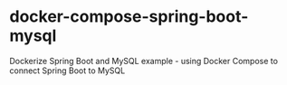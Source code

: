 # docker-compose-spring-boot-mysql
Dockerize Spring Boot and MySQL example - using Docker Compose to connect Spring Boot to MySQL
